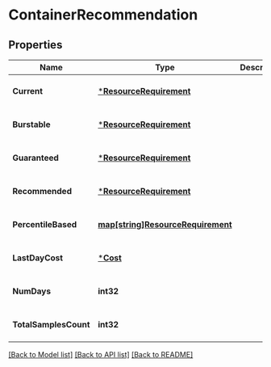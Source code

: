 # ContainerRecommendation

## Properties
Name | Type | Description | Notes
------------ | ------------- | ------------- | -------------
**Current** | [***ResourceRequirement**](ResourceRequirement.md) |  | [optional] [default to null]
**Burstable** | [***ResourceRequirement**](ResourceRequirement.md) |  | [optional] [default to null]
**Guaranteed** | [***ResourceRequirement**](ResourceRequirement.md) |  | [optional] [default to null]
**Recommended** | [***ResourceRequirement**](ResourceRequirement.md) |  | [optional] [default to null]
**PercentileBased** | [**map[string]ResourceRequirement**](ResourceRequirement.md) |  | [optional] [default to null]
**LastDayCost** | [***Cost**](Cost.md) |  | [optional] [default to null]
**NumDays** | **int32** |  | [optional] [default to null]
**TotalSamplesCount** | **int32** |  | [optional] [default to null]

[[Back to Model list]](../README.md#documentation-for-models) [[Back to API list]](../README.md#documentation-for-api-endpoints) [[Back to README]](../README.md)

